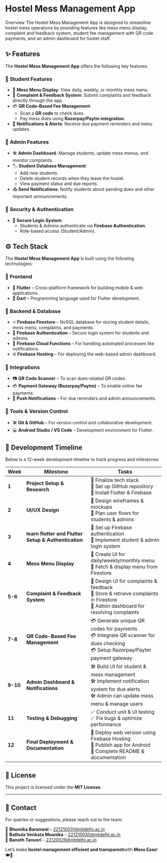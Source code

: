 # Hostel Mess Management App
Overview
The Hostel Mess Management App is designed to streamline hostel mess operations by providing features like mess menu display, complaint and feedback system, student fee management with QR code payments, and an admin dashboard for hostel staff.

## ✨ Features  

The **Hostel Mess Management App** offers the following key features:  

### 🎯 **Student Features**  
- 📅 **Mess Menu Display**: View daily, weekly, or monthly mess menu.  
- 📝 **Complaint & Feedback System**: Submit complaints and feedback directly through the app.  
- 💳 **QR Code-Based Fee Management**:  
  - Scan a **QR code** to check dues.  
  - Pay mess dues using **Razorpay/Paytm integration**.  
- 🔔 **Notifications & Alerts**: Receive due payment reminders and menu updates.  

### 🎯 **Admin Features**  
- 🛠 **Admin Dashboard**: Manage students, update mess menus, and monitor complaints.  
- 🏷 **Student Database Management**:  
  - Add new students.  
  - Delete student records when they leave the hostel.  
  - View payment status and due reports.  
- 📤 **Send Notifications**: Notify students about pending dues and other important announcements.  

### 🎯 **Security & Authentication**  
- 🔐 **Secure Login System**:  
  - Students & Admins authenticate via **Firebase Authentication**.  
  - Role-based access (Student/Admin).  

## ⚙️ Tech Stack  

The **Hostel Mess Management App** is built using the following technologies:  

### 🎯 **Frontend**  
- 🚀 **Flutter** – Cross-platform framework for building mobile & web applications.  
- 🎨 **Dart** – Programming language used for Flutter development.  

### 🎯 **Backend & Database**  
- 🔥 **Firebase Firestore** – NoSQL database for storing student details, mess menu, complaints, and payments.  
- 🔐 **Firebase Authentication** – Secure login system for students and admins.  
- 📡 **Firebase Cloud Functions** – For handling automated processes like notifications.  
- 🌐 **Firebase Hosting** – For deploying the web-based admin dashboard.  

### 🎯 **Integrations**  
- 📷 **QR Code Scanner** – To scan dues-related QR codes.  
- 💳 **Payment Gateway (Razorpay/Paytm)** – To enable online fee payments.  
- 🔔 **Push Notifications** – For due reminders and admin announcements.  

### 🎯 **Tools & Version Control**  
- 🛠 **Git & GitHub** – For version control and collaborative development.  
- 💻 **Android Studio / VS Code** – Development environment for Flutter.  


## 📅 Development Timeline

Below is a 12-week development timeline to track progress and milestones:

| Week | Milestone | Tasks |
|------|-----------|-------|
| **1** | **Project Setup & Research** | 📌 Finalize tech stack <br> 📌 Set up GitHub repository <br> 📌 Install Flutter & Firebase |
| **2** | **UI/UX Design** | 🎨 Design wireframes & mockups <br> 🎨 Plan user flows for students & admins |
| **3** | **learn flutter and Flutter Setup & Authentication** | 🔐 Set up Firebase authentication <br> 🔐 Implement student & admin login system |
| **4** | **Mess Menu Display** | 📅 Create UI for daily/weekly/monthly menu <br> 📅 Fetch & display menu from Firestore |
| **5-6** | **Complaint & Feedback System** | 📝 Design UI for complaints & feedback <br> 📝 Store & retrieve complaints in Firestore <br> 📝 Admin dashboard for resolving complaints |
| **7-8** | **QR Code-Based Fee Management** | 💳 Generate unique QR codes for payments <br> 💳 Integrate QR scanner for dues checking <br> 💳 Setup Razorpay/Paytm payment gateway |
| **9-10** | **Admin Dashboard & Notifications** | 🛠 Build UI for student & mess management <br> 🛠 Implement notification system for due alerts <br> 🛠 Admin can update mess menu & manage users |
| **11** | **Testing & Debugging** | ✅ Conduct unit & UI testing <br> ✅ Fix bugs & optimize performance |
| **12** | **Final Deployment & Documentation** | 🚀 Deploy web version using Firebase Hosting <br> 🚀 Publish app for Android <br> 📄 Complete README & documentation |

## 📜 License  

This project is licensed under the **MIT License**.  

---

## 📧 Contact  

For queries or suggestions, please reach out to the team:  

📩 **Bhumika Baranwal** – [221210031@nitdelhi.ac.in](mailto:221210031@nitdelhi.ac.in)  
📩 **Bathula Venkata Mounika** – [221210030@nitdelhi.ac.in](mailto:221210030@nitdelhi.ac.in)  
📩 **Banoth Tanusri** – [22120029@nitdelhi.ac.in](mailto:22120030@nitdelhi.ac.in) 

Let’s make **hostel management efficient and transparent**with **Mess Ease**! 🍽️📲
  
